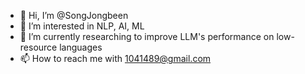 - 👋 Hi, I’m @SongJongbeen
- 👀 I’m interested in NLP, AI, ML
- 🌱 I’m currently researching to improve LLM's performance on low-resource languages
- 📫 How to reach me with 1041489@gmail.com

<!---
SongJongbeen/SongJongbeen is a ✨ special ✨ repository because its `README.md` (this file) appears on your GitHub profile.
You can click the Preview link to take a look at your changes.
--->
